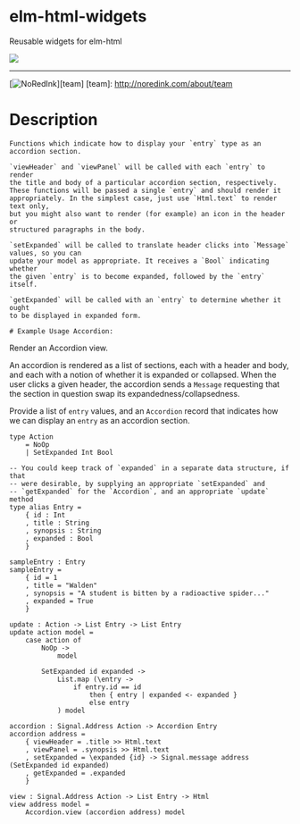 # elm-html-widgets

Reusable widgets for elm-html

[![](https://travis-ci.org/NoRedInk/elm-html-widgets.svg?branch=master)](https://travis-ci.org/NoRedInk/elm-html-widgets)

---
[![NoRedInk](https://cloud.githubusercontent.com/assets/1094080/9069346/99522418-3a9d-11e5-8175-1c2bfd7a2ffe.png)][team]
[team]: http://noredink.com/about/team


# Description
```
Functions which indicate how to display your `entry` type as an
accordion section.

`viewHeader` and `viewPanel` will be called with each `entry` to render
the title and body of a particular accordion section, respectively.
These functions will be passed a single `entry` and should render it
appropriately. In the simplest case, just use `Html.text` to render text only,
but you might also want to render (for example) an icon in the header or
structured paragraphs in the body.

`setExpanded` will be called to translate header clicks into `Message` values, so you can
update your model as appropriate. It receives a `Bool` indicating whether
the given `entry` is to become expanded, followed by the `entry` itself.

`getExpanded` will be called with an `entry` to determine whether it ought
to be displayed in expanded form.

# Example Usage Accordion:

```

Render an Accordion view.

An accordion is rendered as a list of sections, each with a header and body, and each
with a notion of whether it is expanded or collapsed. When the user clicks
a given header, the accordion sends a `Message` requesting that the section
in question swap its expandedness/collapsedness.

Provide a list of `entry` values, and an `Accordion` record that indicates
how we can display an `entry` as an accordion section.

    type Action
        = NoOp
        | SetExpanded Int Bool

    -- You could keep track of `expanded` in a separate data structure, if that
    -- were desirable, by supplying an appropriate `setExpanded` and
    -- `getExpanded` for the `Accordion`, and an appropriate `update` method
    type alias Entry =
        { id : Int
        , title : String
        , synopsis : String
        , expanded : Bool
        }

    sampleEntry : Entry
    sampleEntry =
        { id = 1
        , title = "Walden"
        , synopsis = "A student is bitten by a radioactive spider..."
        , expanded = True
        }

    update : Action -> List Entry -> List Entry
    update action model =
        case action of
            NoOp ->
                model

            SetExpanded id expanded ->
                List.map (\entry ->
                    if entry.id == id
                        then { entry | expanded <- expanded }
                        else entry
                ) model

    accordion : Signal.Address Action -> Accordion Entry
    accordion address =
        { viewHeader = .title >> Html.text
        , viewPanel = .synopsis >> Html.text
        , setExpanded = \expanded {id} -> Signal.message address (SetExpanded id expanded)
        , getExpanded = .expanded
        }

    view : Signal.Address Action -> List Entry -> Html
    view address model =
        Accordion.view (accordion address) model
